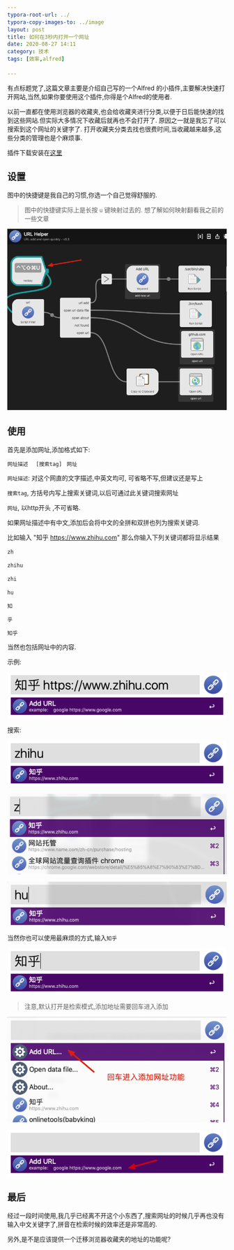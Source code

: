 ```yaml
---
typora-root-url: ../
typora-copy-images-to: ../image
layout: post
title: 如何在3秒内打开一个网址
date: 2020-08-27 14:11
category: 技术
tags: [效率,alfred]

---
```


有点标题党了,这篇文章主要是介绍自己写的一个Alfred 的小插件,主要解决快速打开网站,当然,如果你要使用这个插件,你得是个Alfred的使用者.



以前一直都在使用浏览器的收藏夹,也会给收藏夹进行分类,以便于日后能快速的找到这些网站.但实际大多情况下收藏后就再也不会打开了. 原因之一就是我忘了可以搜索到这个网址的关键字了. 打开收藏夹分类去找也很费时间,当收藏越来越多,这些分类的管理也是个麻烦事.



插件下载安装在[这里](https://github.com/babyking/alfred-workflows)



## 设置

图中的快捷键是我自己的习惯,你选一个自己觉得舒服的. 

> 图中的快捷键实际上是长按 `u` 键映射过去的. 想了解如何映射翻看我之前的一些文章

![image-20200827142823469](/image/image-20200827142823469.png)



## 使用

首先是添加网址,添加格式如下:

`网址描述` `  [搜索tag]`  ` 网址`

`网址描述`: 对这个网直的文字描述,中英文均可, 可省略不写,但建议还是写上

`搜索tag`, 方括号内写上搜索关键词,以后可通过此关键词搜索网址

`网址`, 以http开头  ,不可省略.



如果网址描述中有中文,添加后会将中文的全拼和双拼也列为搜索关键词. 

比如输入  "知乎 https://www.zhihu.com"  那么你输入下列关键词都将显示结果

`zh`

`zhihu`

`zhi`

`hu`

`知`

`乎`

`知乎`

当然也包括网址中的内容.



示例:

![image-20200827143850856](/image/image-20200827143850856.png)

搜索:

![image-20200827144006147](/image/image-20200827144006147.png)



![image-20200827144025350](/image/image-20200827144025350.png)



![image-20200827144048904](/image/image-20200827144048904.png)



当然你也可以使用最麻烦的方式,输入`知乎`

![image-20200827144202830](/image/image-20200827144202830.png)



> 注意,默认打开是检索模式,添加地址需要回车进入添加

![image-20200827144534182](/image/image-20200827144534182.png)



![image-20200827144608003](/image/image-20200827144608003.png)



## 最后

经过一段时间使用,我几乎已经离不开这个小东西了,搜索网址的时候几乎再也没有输入中文关键字了,拼音在检索时候的效率还是非常高的.

另外,是不是应该提供一个迁移浏览器收藏夹的地址的功能呢?

